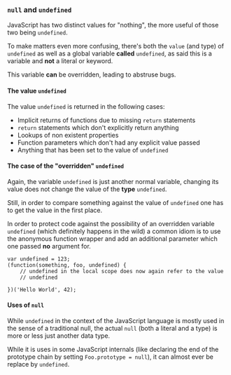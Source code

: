 ### `null` and `undefined`

JavaScript has two distinct values for "nothing", the more useful of those two
being `undefined`.

To make matters even more confusing, there's both the `value` (and type) of
`undefined` as well as a global variable **called** `undefined`, as said this is
a variable and **not** a literal or keyword.

This variable **can** be overridden, leading to abstruse bugs.

#### The value `undefined`

The value `undefined` is returned in the following cases:

 - Implicit returns of functions due to missing `return` statements
 - `return` statements which don't explicitly return anything
 - Lookups of non existent properties
 - Function parameters which don't had any explicit value passed
 - Anything that has been set to the value of `undefined`


#### The case of the "overridden" `undefined`

Again, the variable `undefined` is just another normal variable, changing its
value does not change the value of the **type** `undefined`.

Still, in order to compare something against the value of `undefined` one has
to get the value in the first place.

In order to protect code against the possibility of an overridden variable
`undefined` (which definitely happens in the wild) a common idiom is to use the
anonymous function wrapper and add an additional parameter which one passed
**no** argument for.

    var undefined = 123;
    (function(something, foo, undefined) {
        // undefined in the local scope does now again refer to the value
        // undefined

    })('Hello World', 42);

#### Uses of `null`

While `undefined` in the context of the JavaScript language is mostly used in
the sense of a traditional null, the actual `null` (both a literal and a type)
is more or less just another data type.

While it is uses in some JavaScript internals (like declaring the end of the
prototype chain by setting `Foo.prototype = null`), it can almost ever be
replace by `undefined`.

